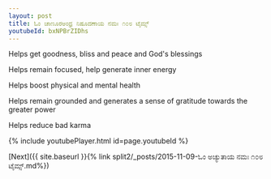 ```yaml
---
layout: post
title: ಓಂ ಚಾಣೂರಅಂಧ್ರ ನಿಷೂದಣಾಯ ನಮಃ ೧೦೮ ಟೈಮ್ಸ್
youtubeId: bxNPBrZIDhs
---
```

 
 
Helps get goodness, bliss and peace and God's blessings
 
Helps remain focused, help generate inner energy 
 
Helps boost physical and mental health 
 
Helps remain grounded and generates a sense of gratitude towards the greater power 
 
Helps reduce bad karma
 
 
 
 


{% include youtubePlayer.html id=page.youtubeId %}
 
[Next]({{ site.baseurl }}{% link  split2/_posts/2015-11-09-ಓಂ ಅಚ್ಯುತಾಯ ನಮಃ  ೧೦೮ ಟೈಮ್ಸ್.md%})
 
